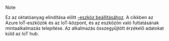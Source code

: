 > [!NOTE]
> Ez az oktatóanyag elindítása előtt [-eszköz beállításához](../articles/iot-hub/iot-hub-raspberry-pi-kit-node-get-started.md). A cikkben az Azure IoT-eszközök és az IoT-központ, és az eszközön való futtatásának mintaalkalmazás telepítése. Az alkalmazás összegyűjtött érzékelő adatokat küld az IoT hub.
